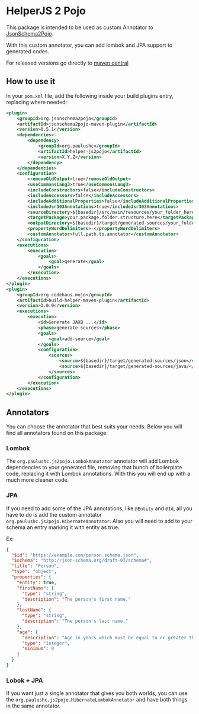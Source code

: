 # HelperJS 2 Pojo

This package is intended to be used as custom Annotator to [JsonSchema2Pojo](https://github.com/joelittlejohn/jsonschema2pojo).

With this custom annotator, you can add lombok and JPA support to generated codes.

For released versions go directly to [maven central](https://mvnrepository.com/artifact/org.paulushc/helper-js2pojo)

## How to use it

In your `pom.xml` file, add the following inside your build plugins entry, replacing where needed:

```xml
<plugin>
    <groupId>org.jsonschema2pojo</groupId>
    <artifactId>jsonschema2pojo-maven-plugin</artifactId>
    <version>0.5.1</version>
    <dependencies>
        <dependency>
            <groupId>org.paulushc</groupId>
            <artifactId>helper-js2pojo</artifactId>
            <version>X.Y.Z</version>
        </dependency>
    </dependencies>
    <configuration>
        <removeOldOutput>true</removeOldOutput>
        <useCommonsLang3>true</useCommonsLang3>
        <includeConstructors>false</includeConstructors>
        <includeAccessors>false</includeAccessors>
        <includeAdditionalProperties>false</includeAdditionalProperties>
        <includeJsr303Annotations>true</includeJsr303Annotations>
        <sourceDirectory>${basedir}/src/main/resources/your_folder_here</sourceDirectory>
        <targetPackage>your.package.folder.structure.here</targetPackage>
        <outputDirectory>${basedir}/target/generated-sources/your_folder_here</outputDirectory>
        <propertyWordDelimiters>-</propertyWordDelimiters>
        <customAnnotator>full.path.to.annotator</customAnnotator>
    </configuration>
    <executions>
        <execution>
            <goals>
                <goal>generate</goal>
            </goals>
        </execution>
    </executions>
</plugin>
<plugin>
    <groupId>org.codehaus.mojo</groupId>
    <artifactId>build-helper-maven-plugin</artifactId>
    <version>3.0.0</version>
    <executions>
        <execution>
            <id>Generate JAXB ...</id>
            <phase>generate-sources</phase>
            <goals>
                <goal>add-source</goal>
            </goals>
            <configuration>
                <sources>
                    <source>${basedir}/target/generated-sources/json</source>
                    <source>${basedir}/target/generated-sources/java/</source>
                </sources>
            </configuration>
        </execution>
    </executions>
</plugin>
```

## Annotators

You can choose the annotator that best suits your needs. Below you will find all annotators found on this package:

### Lombok

The `org.paulushc.js2pojo.LombokAnnotator` annotator will add Lombok dependencies to your generated file, removing that bunch of boilerplate code, replacing it with Lombok annotations.
With this you will end up with a much more cleaner code.

### JPA

If you need to add some of the JPA annotations, like `@Entity` and `@Id`, all you have to do is add the custom annotator `org.paulushc.js2pojo.HibernateAnnotator`. Also you will need to add to your schema an entry marking it with entity as true.

Ex:

```json
{
  "$id": "https://example.com/person.schema.json",
  "$schema": "http://json-schema.org/draft-07/schema#",
  "title": "Person",
  "type": "object",
  "properties": {
    "entity": true,
    "firstName": {
      "type": "string",
      "description": "The person's first name."
    },
    "lastName": {
      "type": "string",
      "description": "The person's last name."
    },
    "age": {
      "description": "Age in years which must be equal to or greater than zero.",
      "type": "integer",
      "minimum": 0
    }
  }
}
```

### Lobok + JPA

If you want just a single annotator that gives you both worlds, you can use the `org.paulushc.js2pojo.HibernateLombokAnnotator` and have both things in the same annotator.